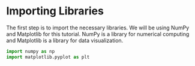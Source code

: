 # Importing Libraries

The first step is to import the necessary libraries. We will be using NumPy and Matplotlib for this tutorial. NumPy is a library for numerical computing and Matplotlib is a library for data visualization.

```python
import numpy as np
import matplotlib.pyplot as plt
```
